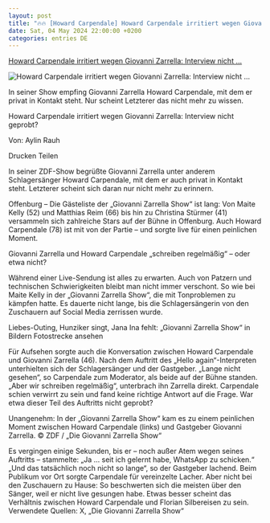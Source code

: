 ```yaml
---
layout: post
title: "🔥🔥 [Howard Carpendale] Howard Carpendale irritiert wegen Giovanni Zarrella: Interview nicht ..."
date: Sat, 04 May 2024 22:00:00 +0200
categories: entries DE
---
```

[Howard Carpendale irritiert wegen Giovanni Zarrella: Interview nicht ...](https://www.merkur.de/tv/howard-carpendale-giovanni-zarrella-show-zdf-schlagersaenger-live-sendung-zr-93051601.html)

![Howard Carpendale irritiert wegen Giovanni Zarrella: Interview nicht ...](https://www.merkur.de/assets/images/34/491/34491149-giovanni-zarrella-howard-carpendale-die-giovanni-zarrella-show-zdf-Ife.jpg)

In seiner Show empfing Giovanni Zarrella Howard Carpendale, mit dem er privat in Kontakt steht. Nur scheint Letzterer das nicht mehr zu wissen.

Howard Carpendale irritiert wegen Giovanni Zarrella: Interview nicht geprobt?

Von: Aylin Rauh

Drucken Teilen

In seiner ZDF-Show begrüßte Giovanni Zarrella unter anderem Schlagersänger Howard Carpendale, mit dem er auch privat in Kontakt steht. Letzterer scheint sich daran nur nicht mehr zu erinnern.

Offenburg – Die Gästeliste der „Giovanni Zarrella Show“ ist lang: Von Maite Kelly (52) und Matthias Reim (66) bis hin zu Christina Stürmer (41) versammeln sich zahlreiche Stars auf der Bühne in Offenburg. Auch Howard Carpendale (78) ist mit von der Partie – und sorgte live für einen peinlichen Moment.

Giovanni Zarrella und Howard Carpendale „schreiben regelmäßig“ – oder etwa nicht?

Während einer Live-Sendung ist alles zu erwarten. Auch von Patzern und technischen Schwierigkeiten bleibt man nicht immer verschont. So wie bei Maite Kelly in der „Giovanni Zarrella Show“, die mit Tonproblemen zu kämpfen hatte. Es dauerte nicht lange, bis die Schlagersängerin von den Zuschauern auf Social Media zerrissen wurde.

Liebes-Outing, Hunziker singt, Jana Ina fehlt: „Giovanni Zarrella Show“ in Bildern Fotostrecke ansehen

Für Aufsehen sorgte auch die Konversation zwischen Howard Carpendale und Giovanni Zarrella (46). Nach dem Auftritt des „Hello again“-Interpreten unterhielten sich der Schlagersänger und der Gastgeber. „Lange nicht gesehen“, so Carpendale zum Moderator, als beide auf der Bühne standen. „Aber wir schreiben regelmäßig“, unterbrach ihn Zarrella direkt. Carpendale schien verwirrt zu sein und fand keine richtige Antwort auf die Frage. War etwa dieser Teil des Auftritts nicht geprobt?

Unangenehm: In der „Giovanni Zarrella Show“ kam es zu einem peinlichen Moment zwischen Howard Carpendale (links) und Gastgeber Giovanni Zarrella. © ZDF / „Die Giovanni Zarrella Show“

Es vergingen einige Sekunden, bis er – noch außer Atem wegen seines Auftritts – stammelte: „Ja … seit ich gelernt habe, WhatsApp zu schicken.“ „Und das tatsächlich noch nicht so lange“, so der Gastgeber lachend. Beim Publikum vor Ort sorgte Carpendale für vereinzelte Lacher. Aber nicht bei den Zuschauern zu Hause: So beschwerten sich die meisten über den Sänger, weil er nicht live gesungen habe. Etwas besser scheint das Verhältnis zwischen Howard Carpendale und Florian Silbereisen zu sein. Verwendete Quellen: X, „Die Giovanni Zarrella Show“

